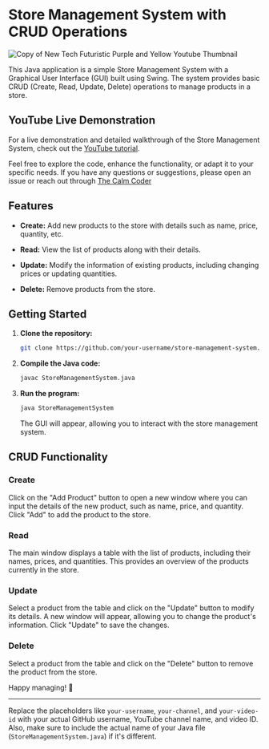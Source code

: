 # Store Management System with CRUD Operations
![Copy of New Tech Futuristic Purple and Yellow Youtube Thumbnail](https://github.com/RishabhParihar873/Store-Management-System/assets/112072004/1dff8934-bb22-4b9e-aed2-878aab7f01c5)


This Java application is a simple Store Management System with a Graphical User Interface (GUI) built using Swing. The system provides basic CRUD (Create, Read, Update, Delete) operations to manage products in a store. 

## YouTube Live Demonstration

For a live demonstration and detailed walkthrough of the Store Management System, check out the [YouTube tutorial](https://www.youtube.com/your-channel).

Feel free to explore the code, enhance the functionality, or adapt it to your specific needs. If you have any questions or suggestions, please open an issue or reach out through [The Calm Coder](https://youtube.com/@thecalmcoder?si=l2RhirgahFiFzgdN)

## Features

- **Create:** Add new products to the store with details such as name, price, quantity, etc.

- **Read:** View the list of products along with their details.

- **Update:** Modify the information of existing products, including changing prices or updating quantities.

- **Delete:** Remove products from the store.

## Getting Started

1. **Clone the repository:**

   ```bash
   git clone https://github.com/your-username/store-management-system.git
   ```

2. **Compile the Java code:**

   ```bash
   javac StoreManagementSystem.java
   ```

3. **Run the program:**

   ```bash
   java StoreManagementSystem
   ```

   The GUI will appear, allowing you to interact with the store management system.

## CRUD Functionality

### Create

Click on the "Add Product" button to open a new window where you can input the details of the new product, such as name, price, and quantity. Click "Add" to add the product to the store.

### Read

The main window displays a table with the list of products, including their names, prices, and quantities. This provides an overview of the products currently in the store.

### Update

Select a product from the table and click on the "Update" button to modify its details. A new window will appear, allowing you to change the product's information. Click "Update" to save the changes.

### Delete

Select a product from the table and click on the "Delete" button to remove the product from the store.



Happy managing! 🏪

---

Replace the placeholders like `your-username`, `your-channel`, and `your-video-id` with your actual GitHub username, YouTube channel name, and video ID. Also, make sure to include the actual name of your Java file (`StoreManagementSystem.java`) if it's different.
